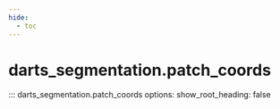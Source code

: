 ```yaml
---
hide:
  - toc
---
```

# <code class='doc-symbol doc-symbol-nav doc-symbol-function'></code>darts_segmentation.patch_coords

::: darts_segmentation.patch_coords
    options:
      show_root_heading: false
